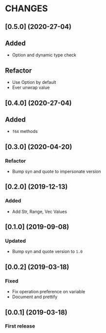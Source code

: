 # CHANGES
## [0.5.0] (2020-27-04)
## Added
- Option and dynamic type check

## Refactor
- Use Option by default
- Ever unwrap value

## [0.4.0] (2020-27-04)
## Added
- `f64` methods

## [0.3.0] (2020-04-20)
### Refactor
- Bump syn and quote to impersonate version

## [0.2.0] (2019-12-13)
### Added
- Add Str, Range, Vec<Value> Values 

## [0.1.0] (2019-09-08)
### Updated
- Bump syn and quote version to `1.0`

## [0.0.2] (2019-03-18)
### Fixed

- Fix operation preference on variable 
- Document and prettify

## [0.0.1] (2019-03-18)

### First release

